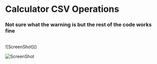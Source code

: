 # Calculator CSV Operations
<h3>Not sure what the warning  is but the rest of the code works fine</h3>
<br>
![ScreenShot]()

![ScreenShot]()


